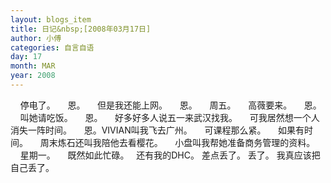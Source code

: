 ```yaml
---
layout: blogs_item
title: 日记&nbsp;[2008年03月17日]
author: 小傅
categories: 自言自语
day: 17
month: MAR
year: 2008
---
```




&nbsp;&nbsp;&nbsp;
停电了。
&nbsp;&nbsp;&nbsp;
恩。
&nbsp;&nbsp;&nbsp;
但是我还能上网。
&nbsp;&nbsp;&nbsp;
恩。
&nbsp;&nbsp;&nbsp;
周五。
&nbsp;&nbsp;&nbsp;
高薇要来。
&nbsp;&nbsp;&nbsp;
恩。
&nbsp;&nbsp;&nbsp;
叫她请吃饭。
&nbsp;&nbsp;&nbsp;
恩。
&nbsp;&nbsp;&nbsp;
好多好多人说五一来武汉找我。
&nbsp;&nbsp;&nbsp;
可我居然想一个人消失一阵时间。
&nbsp;&nbsp;&nbsp;
恩。VIVIAN叫我飞去广州。
&nbsp;&nbsp;&nbsp;
可课程那么紧。
&nbsp;&nbsp;&nbsp;
如果有时间。
&nbsp;&nbsp;&nbsp;
周末炼石还叫我陪他去看樱花。
&nbsp;&nbsp;&nbsp;
小盘叫我帮她准备商务管理的资料。
&nbsp;&nbsp;&nbsp;&nbsp;星期一。
&nbsp;&nbsp;&nbsp;
既然如此忙碌。
&nbsp;
还有我的DHC。
差点丢了。
丢了。
我真应该把自己丢了。



